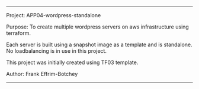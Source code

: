 ----------------------------------------------------------------------------
Project: APP04-wordpress-standalone

Purpose: To create multiple wordpress servers on aws infrastructure using terraform.

Each server is built using a snapshot image as a template and is standalone.  No loadbalancing is in use in this project.

This project was initially created using TF03 template.

Author:  Frank Effrim-Botchey

----------------------------------------------------------------------------

